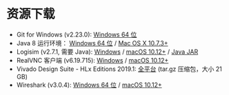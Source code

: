 # 资源下载

- Git for Windows (v2.23.0): [Windows 64 位](https://vlab.ustc.edu.cn/downloads/Git-2.23.0-64-bit.exe)
- Java 8 运行环境：
  [Windows 64 位](https://vlab.ustc.edu.cn/downloads/jre-8u221-windows-x64.exe) /
  [Mac OS X 10.7.3+](https://vlab.ustc.edu.cn/downloads/jre-8u221-macosx-x64.dmg)
- Logisim (v2.7.1, 需要 Java):
  [Windows](https://vlab.ustc.edu.cn/downloads/logisim-win-2.7.1.exe) /
  [macOS 10.12+](https://vlab.ustc.edu.cn/downloads/logisim-macosx-2.7.1.tar.gz) /
  [Java JAR](https://vlab.ustc.edu.cn/downloads/logisim-generic-2.7.1.jar)
- RealVNC 客户端 (v6.19.715):
  [Windows](https://vlab.ustc.edu.cn/downloads/VNC-Viewer-6.19.715-Windows.exe) /
  [macOS 10.12+](https://vlab.ustc.edu.cn/downloads/VNC-Viewer-6.19.715-MacOSX-x86_64.dmg)
- Vivado Design Suite - HLx Editions 2019.1:
  [全平台](https://vlab.ustc.edu.cn/downloadsi/Xilinx_Vivado_SDK_2019.1_0524_1430.tar.gz) (tar.gz 压缩包，大小 21 GB)
- Wireshark (v3.0.4):
  [Windows 64 位](https://vlab.ustc.edu.cn/downloads/Wireshark-win64-3.0.4.exe) /
  [macOS 10.12+](https://vlab.ustc.edu.cn/downloads/Wireshark%203.0.4%20Intel%2064.dmg)
